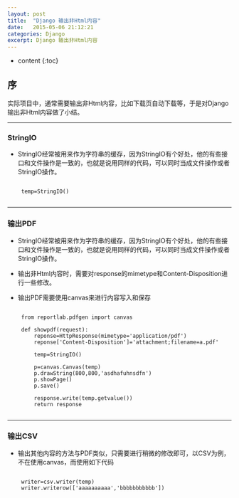 ```yaml
---
layout: post
title:  "Django 输出非Html内容"
date:   2015-05-06 21:12:21
categories: Django
excerpt: Django 输出非Html内容
---
```


* content
{:toc}


## 序

实际项目中，通常需要输出非Html内容，比如下载页自动下载等，于是对Django输出非Html内容做了小结。

---

### StringIO

 * StringIO经常被用来作为字符串的缓存，因为StringIO有个好处，他的有些接口和文件操作是一致的，也就是说用同样的代码，可以同时当成文件操作或者StringIO操作。

    <pre><code>
    temp=StringIO()
     </code></pre>

---

### 输出PDF

 * StringIO经常被用来作为字符串的缓存，因为StringIO有个好处，他的有些接口和文件操作是一致的，也就是说用同样的代码，可以同时当成文件操作或者StringIO操作。

 * 输出非Html内容时，需要对response的mimetype和Content-Disposition进行一些修改。

 * 输出PDF需要使用canvas来进行内容写入和保存

    <pre><code>
    from reportlab.pdfgen import canvas

    def showpdf(request):
        reponse=HttpResponse(mimetype='application/pdf')
        reponse['Content-Disposition']='attachment;filename=a.pdf'

        temp=StringIO()

        p=canvas.Canvas(temp)
        p.drawString(800,800,'asdhafuhnsdfn')
        p.showPage()
        p.save()

        response.write(temp.getvalue())
        return response
     </code></pre>

---

### 输出CSV

 * 输出其他内容的方法与PDF类似，只需要进行稍微的修改即可，以CSV为例，不在使用canvas，而使用如下代码
    <pre><code>
    writer=csv.writer(temp)
    writer.writerow(['aaaaaaaaaa','bbbbbbbbbbb'])
    </code></pre>
